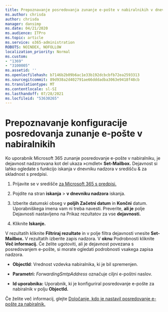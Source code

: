 ```yaml
---
title: Prepoznavanje posredovanja zunanje e-pošte v nabiralnikih v dnevnikih nadzora
ms.author: chrisda
author: chrisda
manager: dansimp
ms.date: 04/21/2020
ms.audience: ITPro
ms.topic: article
ms.service: o365-administration
ROBOTS: NOINDEX, NOFOLLOW
localization_priority: Normal
ms.custom:
- "1369"
- "3100005"
ms.assetid: ''
ms.openlocfilehash: b7146b2b09b6ac1e33b192dcbcbfb72ea2593313
ms.sourcegitcommit: 89d938a2d402791ae66dddadba3063e9418f48cb
ms.translationtype: MT
ms.contentlocale: sl-SI
ms.lasthandoff: 07/28/2021
ms.locfileid: "53630265"
---
```

# <a name="identify-when-external-email-forwarding-is-configured-on-mailboxes"></a>Prepoznavanje konfiguracije posredovanja zunanje e-pošte v nabiralnikih

Ko uporabnik Microsoft 365 zunanje posredovanje e-pošte v nabiralniku, je dejavnost nadzorovana kot del ukaza »cmdlet« **Set-Mailbox.** Dejavnost si lahko ogledate s funkcijo iskanja v dnevniku nadzora v središču & za skladnost s predpisi.

1. Prijavite se v središče [za Microsoft 365 s predpisi.](https://protection.office.com/)

2. Pojdite na stran **iskanja**  >  **v dnevniku nadzora** iskanja.

3. Izberite datumski obseg v **poljih Začetni datum** in **Končni** datum. Uporabniškega imena vam ni treba navesti. Preverite, **ali je** polje Dejavnosti nastavljeno na Prikaz rezultatov za vse **dejavnosti.**

4. Kliknite **Iskanje.**

V rezultatih kliknite **Filtriraj rezultate** in v polje filtra dejavnosti vnesite **Set-Mailbox.** V rezultatih izberite zapis nadzora. V **oknu** Podrobnosti kliknite **Več informacij.** Če želite ugotoviti, ali je dejavnost povezana s posredovanjem e-pošte, si morate ogledati podrobnosti vsakega zapisa nadzora.

- **ObjectId**: Vrednost vzdevka nabiralnika, ki je bil spremenjen.

- **Parametri:** _ForwardingSmtpAddress_ označuje ciljni e-poštni naslov.

- **Id uporabnika:** Uporabnik, ki je konfiguriral posredovanje e-pošte za nabiralnik v polju **ObjectId.**

Če želite več informacij, glejte [Določanje, kdo je nastavil posredovanje e-pošte za nabiralnik.](/microsoft-365/compliance/auditing-troubleshooting-scenarios#determine-who-set-up-email-forwarding-for-a-mailbox)
